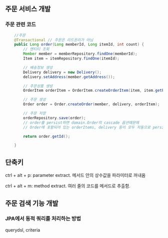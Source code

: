 ## 주문 서비스 개발

### 주문 관련 코드

```java
    //주문
    @Transactional // 주문은 리드온리가 아님
    public Long order(Long memberId, Long itemId, int count) {
        // 엔티티 조회
        Member member = memberRepository.findOne(memberId);
        Item item = itemRepository.findOne(itemId);

        // 배송정보 생성
        Delivery delivery = new Delivery();
        delivery.setAddress(member.getAddress());

        // 주문상품 생성
        OrderItem orderItem = OrderItem.createOrderItem(item, item.getPrice(), count);

        // 주문 생성
        Order order = Order.createOrder(member, delivery, orderItem);

        // 주문 저장
        orderRepository.save(order);
        // order를 persist하면 domain.Order의 cascade 옵션때문에
        // Order에 포함되어 있는 orderItems, delivery 등이 모두 자동으로 persist된다.

        return order.getId();

    }


```

## 단축키

ctrl + alt + p: parameter extract. 메서드 안의 상수값을 파라미터로 꺼내옴

ctrl + alt + m: method extract. 여러 줄의 코드를 메서드로 추출함.

## 주문 검색 기능 개발

### JPA에서 동적 쿼리를 처리하는 방법

querydsl, criteria
